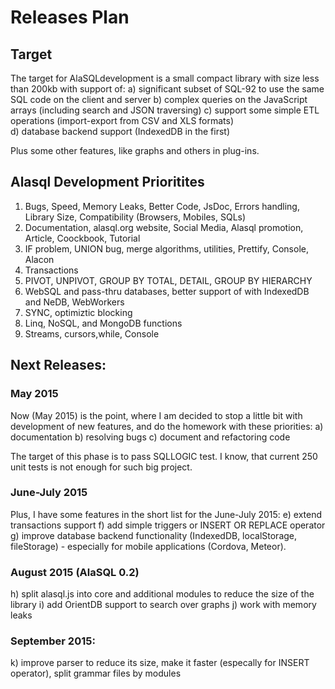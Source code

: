 # Releases Plan

## Target
The target for AlaSQLdevelopment is a small compact library with size less than 200kb with support of:
a) significant subset of SQL-92 to use the same SQL code on the client and server
b) complex queries on the JavaScript arrays (including search and JSON traversing) 
c) support some simple ETL operations (import-export from CSV and XLS formats)   
d) database backend support (IndexedDB in the first)

Plus some other features, like graphs and others in plug-ins.

## Alasql Development Prioritites
1. Bugs, Speed, Memory Leaks, Better Code, JsDoc, Errors handling, Library Size, Compatibility (Browsers, Mobiles, SQLs)
2. Documentation, alasql.org website, Social Media, Alasql promotion, Article, Coockbook, Tutorial
3. IF problem, UNION bug, merge algorithms, utilities, Prettify, Console, Alacon
4. Transactions
5. PIVOT, UNPIVOT, GROUP BY TOTAL, DETAIL, GROUP BY HIERARCHY
6. WebSQL and pass-thru databases, better support of with IndexedDB and NeDB, WebWorkers
7. SYNC, optimiztic blocking
8. Linq, NoSQL, and MongoDB functions
9. Streams, cursors,while, Console

## Next Releases:

### May 2015
Now (May 2015) is the point, where I am decided to stop a little bit with development of new features, and do the homework with these priorities:
a) documentation
b) resolving bugs
c) document and refactoring code

The target of this phase is to pass SQLLOGIC test. I know, that current 250 unit tests is not enough for such big project.

### June-July 2015
Plus, I have some features in the short list for the June-July 2015:
e) extend transactions support
f) add simple triggers or INSERT OR REPLACE operator
g) improve database backend functionality (IndexedDB, localStorage, fileStorage) - especially for mobile applications (Cordova, Meteor).

### August 2015 (AlaSQL 0.2)
h) split alasql.js into core and additional modules to reduce the size of the library
i) add OrientDB support to search over graphs
j) work with memory leaks

### September 2015:
k) improve parser to reduce its size, make it faster (especally for INSERT operator), split grammar files by modules


